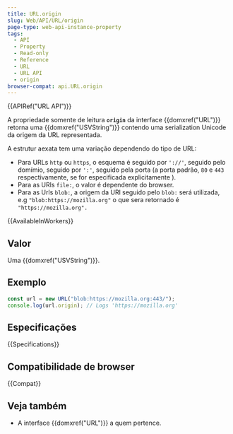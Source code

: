 ```yaml
---
title: URL.origin
slug: Web/API/URL/origin
page-type: web-api-instance-property
tags:
  - API
  - Property
  - Read-only
  - Reference
  - URL
  - URL API
  - origin
browser-compat: api.URL.origin
---
```


{{APIRef("URL API")}}

A propriedade somente de leitura **`origin`** da interface {{domxref("URL")}} retorna uma {{domxref("USVString")}} contendo uma serialization Unicode da origem da URL representada.

A estrutur aexata tem uma variação dependendo do tipo de URL:

- Para URLs `http` ou `https`, o esquema é seguido por `'://'`, seguido pelo domímio, seguido por `':'`, seguido pela porta (a porta padrão, `80` e `443` respectivamente, se for especificada explicitamente ).
- Para as URls `file:`, o valor é dependente do browser.
- Para as Urls `blob:`, a origem da URl seguido pelo `blob:` será utilizada, e.g `"blob:https://mozilla.org"` o que sera retornado é `"https://mozilla.org".`

{{AvailableInWorkers}}

## Valor

Uma {{domxref("USVString")}}.

## Exemplo

```js
const url = new URL("blob:https://mozilla.org:443/");
console.log(url.origin); // Logs 'https://mozilla.org'
```

## Especificações

{{Specifications}}

## Compatibilidade de browser

{{Compat}}

## Veja também

- A interface {{domxref("URL")}} a quem pertence.
